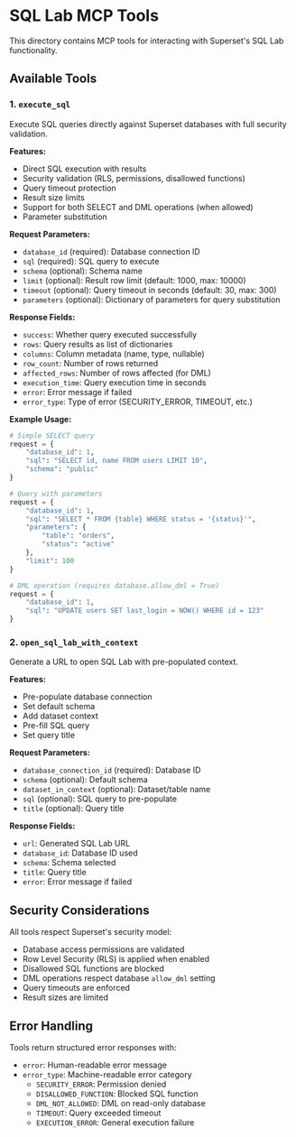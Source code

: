 # SQL Lab MCP Tools

This directory contains MCP tools for interacting with Superset's SQL Lab functionality.

## Available Tools

### 1. `execute_sql`

Execute SQL queries directly against Superset databases with full security validation.

**Features:**
- Direct SQL execution with results
- Security validation (RLS, permissions, disallowed functions)
- Query timeout protection
- Result size limits
- Support for both SELECT and DML operations (when allowed)
- Parameter substitution

**Request Parameters:**
- `database_id` (required): Database connection ID
- `sql` (required): SQL query to execute
- `schema` (optional): Schema name
- `limit` (optional): Result row limit (default: 1000, max: 10000)
- `timeout` (optional): Query timeout in seconds (default: 30, max: 300)
- `parameters` (optional): Dictionary of parameters for query substitution

**Response Fields:**
- `success`: Whether query executed successfully
- `rows`: Query results as list of dictionaries
- `columns`: Column metadata (name, type, nullable)
- `row_count`: Number of rows returned
- `affected_rows`: Number of rows affected (for DML)
- `execution_time`: Query execution time in seconds
- `error`: Error message if failed
- `error_type`: Type of error (SECURITY_ERROR, TIMEOUT, etc.)

**Example Usage:**
```python
# Simple SELECT query
request = {
    "database_id": 1,
    "sql": "SELECT id, name FROM users LIMIT 10",
    "schema": "public"
}

# Query with parameters
request = {
    "database_id": 1,
    "sql": "SELECT * FROM {table} WHERE status = '{status}'",
    "parameters": {
        "table": "orders",
        "status": "active"
    },
    "limit": 100
}

# DML operation (requires database.allow_dml = True)
request = {
    "database_id": 1,
    "sql": "UPDATE users SET last_login = NOW() WHERE id = 123"
}
```

### 2. `open_sql_lab_with_context`

Generate a URL to open SQL Lab with pre-populated context.

**Features:**
- Pre-populate database connection
- Set default schema
- Add dataset context
- Pre-fill SQL query
- Set query title

**Request Parameters:**
- `database_connection_id` (required): Database ID
- `schema` (optional): Default schema
- `dataset_in_context` (optional): Dataset/table name
- `sql` (optional): SQL query to pre-populate
- `title` (optional): Query title

**Response Fields:**
- `url`: Generated SQL Lab URL
- `database_id`: Database ID used
- `schema`: Schema selected
- `title`: Query title
- `error`: Error message if failed

## Security Considerations

All tools respect Superset's security model:
- Database access permissions are validated
- Row Level Security (RLS) is applied when enabled
- Disallowed SQL functions are blocked
- DML operations respect database `allow_dml` setting
- Query timeouts are enforced
- Result sizes are limited

## Error Handling

Tools return structured error responses with:
- `error`: Human-readable error message
- `error_type`: Machine-readable error category
  - `SECURITY_ERROR`: Permission denied
  - `DISALLOWED_FUNCTION`: Blocked SQL function
  - `DML_NOT_ALLOWED`: DML on read-only database
  - `TIMEOUT`: Query exceeded timeout
  - `EXECUTION_ERROR`: General execution failure
